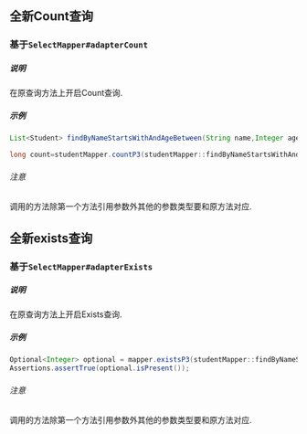 ## 全新Count查询

### 基于`SelectMapper#adapterCount`

##### 说明

在原查询方法上开启Count查询.

##### 示例

```java
List<Student> findByNameStartsWithAndAgeBetween(String name,Integer ageStrrt,Integer ageEnd);

long count=studentMapper.countP3(studentMapper::findByNameStartsWithAndAgeBetween,"王",15,19);
```

###### 注意

调用的方法除第一个方法引用参数外其他的参数类型要和原方法对应.

## 全新exists查询

### 基于`SelectMapper#adapterExists`

##### 说明

在原查询方法上开启Exists查询.

##### 示例

```java
Optional<Integer> optional = mapper.existsP3(studentMapper::findByNameStartsWithAndAgeBetween,"王",15,19);
Assertions.assertTrue(optional.isPresent());
```

###### 注意

调用的方法除第一个方法引用参数外其他的参数类型要和原方法对应.